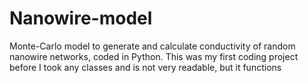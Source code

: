 # Nanowire-model
Monte-Carlo model to generate and calculate conductivity of random nanowire networks, coded in Python. This was my first coding project before I took any classes and is not very readable, but it functions

